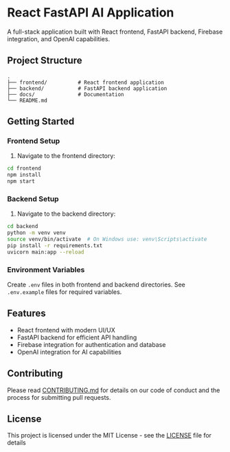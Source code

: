 # React FastAPI AI Application

A full-stack application built with React frontend, FastAPI backend, Firebase integration, and OpenAI capabilities.

## Project Structure

```
.
├── frontend/          # React frontend application
├── backend/           # FastAPI backend application
├── docs/              # Documentation
└── README.md
```

## Getting Started

### Frontend Setup

1. Navigate to the frontend directory:
```bash
cd frontend
npm install
npm start
```

### Backend Setup

1. Navigate to the backend directory:
```bash
cd backend
python -m venv venv
source venv/bin/activate  # On Windows use: venv\Scripts\activate
pip install -r requirements.txt
uvicorn main:app --reload
```

### Environment Variables

Create `.env` files in both frontend and backend directories. See `.env.example` files for required variables.

## Features

- React frontend with modern UI/UX
- FastAPI backend for efficient API handling
- Firebase integration for authentication and database
- OpenAI integration for AI capabilities

## Contributing

Please read [CONTRIBUTING.md](docs/CONTRIBUTING.md) for details on our code of conduct and the process for submitting pull requests.

## License

This project is licensed under the MIT License - see the [LICENSE](LICENSE) file for details